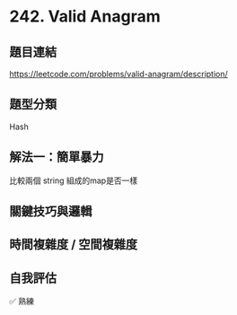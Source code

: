# 242. Valid Anagram

## 題目連結
https://leetcode.com/problems/valid-anagram/description/
## 題型分類
Hash

## 解法一：簡單暴力
比較兩個 string 組成的map是否一樣

## 關鍵技巧與邏輯

## 時間複雜度 / 空間複雜度

## 自我評估
✅ 熟練

